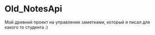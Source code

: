 # Old_NotesApi

Мой древний проект на управление заметками, который я писал для какого то студента :) 